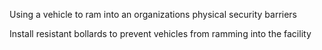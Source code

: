 Using a vehicle to ram into an organizations physical security barriers

Install resistant bollards to prevent vehicles from ramming into the facility